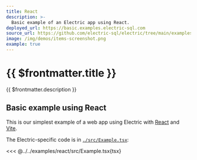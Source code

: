 ```yaml
---
title: React
description: >-
  Basic example of an Electric app using React.
deployed_url: https://basic.examples.electric-sql.com
source_url: https://github.com/electric-sql/electric/tree/main/examples/react
image: /img/demos/items-screenshot.png
example: true
---
```


# {{ $frontmatter.title }}

{{ $frontmatter.description }}

<DemoCTAs :demo="$frontmatter" />

## Basic example using React

This is our simplest example of a web app using Electric with [React](https://react.dev) and [Vite](https://vite.dev).

The Electric-specific code is in [`./src/Example.tsx`](https://github.com/electric-sql/electric/blog/main/examples/react/src/Example.tsx):

<<< @../../examples/react/src/Example.tsx{tsx}

<DemoCTAs :demo="$frontmatter" />

